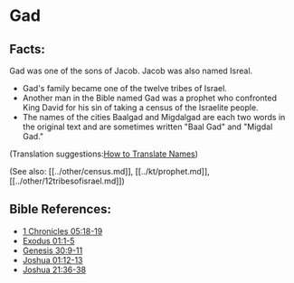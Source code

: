 # Gad #

## Facts: ##

Gad was one of the sons of Jacob. Jacob was also named Isreal.

 * Gad's family became one of the twelve tribes of Israel.
 * Another man in the Bible named Gad was a prophet who confronted King David for his sin of taking a census of the Israelite people.
 * The names of the cities Baalgad and Migdalgad are each two words in the original text and are sometimes written "Baal Gad" and "Migdal Gad."

(Translation suggestions:[How to Translate Names](en/ta-vol1/translate/man/translate-names))

(See also: [[../other/census.md]], [[../kt/prophet.md]], [[../other/12tribesofisrael.md]])

## Bible References: ##

* [1 Chronicles 05:18-19](en/tn/1ch/help/05/18)
* [Exodus 01:1-5](en/tn/exo/help/01/01)
* [Genesis 30:9-11](en/tn/gen/help/30/09)
* [Joshua 01:12-13](en/tn/jos/help/01/12)
* [Joshua 21:36-38](en/tn/jos/help/21/36)
